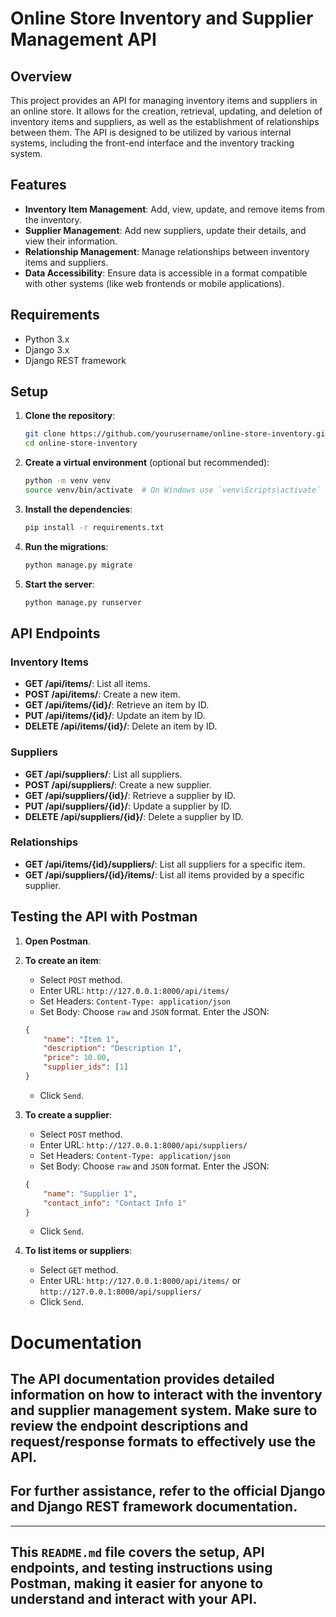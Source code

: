 # Online Store Inventory and Supplier Management API

## Overview

This project provides an API for managing inventory items and suppliers in an online store. It allows for the creation, retrieval, updating, and deletion of inventory items and suppliers, as well as the establishment of relationships between them. The API is designed to be utilized by various internal systems, including the front-end interface and the inventory tracking system.

## Features

- **Inventory Item Management**: Add, view, update, and remove items from the inventory.
- **Supplier Management**: Add new suppliers, update their details, and view their information.
- **Relationship Management**: Manage relationships between inventory items and suppliers.
- **Data Accessibility**: Ensure data is accessible in a format compatible with other systems (like web frontends or mobile applications).

## Requirements

- Python 3.x
- Django 3.x
- Django REST framework

## Setup

1. **Clone the repository**:
    ```sh
    git clone https://github.com/yourusername/online-store-inventory.git
    cd online-store-inventory
    ```

2. **Create a virtual environment** (optional but recommended):
    ```sh
    python -m venv venv
    source venv/bin/activate  # On Windows use `venv\Scripts\activate`
    ```

3. **Install the dependencies**:
    ```sh
    pip install -r requirements.txt
    ```

4. **Run the migrations**:
    ```sh
    python manage.py migrate
    ```

5. **Start the server**:
    ```sh
    python manage.py runserver
    ```

## API Endpoints

### Inventory Items

- **GET /api/items/**: List all items.
- **POST /api/items/**: Create a new item.
- **GET /api/items/{id}/**: Retrieve an item by ID.
- **PUT /api/items/{id}/**: Update an item by ID.
- **DELETE /api/items/{id}/**: Delete an item by ID.

### Suppliers

- **GET /api/suppliers/**: List all suppliers.
- **POST /api/suppliers/**: Create a new supplier.
- **GET /api/suppliers/{id}/**: Retrieve a supplier by ID.
- **PUT /api/suppliers/{id}/**: Update a supplier by ID.
- **DELETE /api/suppliers/{id}/**: Delete a supplier by ID.

### Relationships

- **GET /api/items/{id}/suppliers/**: List all suppliers for a specific item.
- **GET /api/suppliers/{id}/items/**: List all items provided by a specific supplier.

## Testing the API with Postman

1. **Open Postman**.
2. **To create an item**:
    - Select `POST` method.
    - Enter URL: `http://127.0.0.1:8000/api/items/`
    - Set Headers: `Content-Type: application/json`
    - Set Body: Choose `raw` and `JSON` format. Enter the JSON:
    ```json
    {
        "name": "Item 1",
        "description": "Description 1",
        "price": 10.00,
        "supplier_ids": [1]
    }
    ```
    - Click `Send`.

3. **To create a supplier**:
    - Select `POST` method.
    - Enter URL: `http://127.0.0.1:8000/api/suppliers/`
    - Set Headers: `Content-Type: application/json`
    - Set Body: Choose `raw` and `JSON` format. Enter the JSON:
    ```json
    {
        "name": "Supplier 1",
        "contact_info": "Contact Info 1"
    }
    ```
    - Click `Send`.

4. **To list items or suppliers**:
    - Select `GET` method.
    - Enter URL: `http://127.0.0.1:8000/api/items/` or `http://127.0.0.1:8000/api/suppliers/`
    - Click `Send`.

# Documentation

## The API documentation provides detailed information on how to interact with the inventory and   supplier management system. Make sure to review the endpoint descriptions and request/response formats to effectively use the API.

## For further assistance, refer to the official Django and Django REST framework documentation.

---

## This `README.md` file covers the setup, API endpoints, and testing instructions using Postman, making it easier for anyone to understand and interact with your API.





